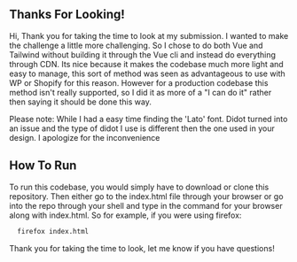 ## Thanks For Looking!

Hi, Thank you for taking the time to look at my submission. I wanted to make the challenge a little more challenging. So I chose to do both Vue and Tailwind without building it through the Vue cli and instead do everything through CDN. Its nice because it makes the codebase much more light and easy to manage, this sort of method was seen as advantageous to use with WP or Shopify for this reason. However for a production codebase this method isn't really supported, so I did it as more of a "I can do it" rather then saying it should be done this way.

Please note: While I had a easy time finding the 'Lato' font. Didot turned into an issue and the type of didot I use is different then the one used in your design. I apologize for the inconvenience


## How To Run

To run this codebase, you would simply have to download or clone this repository. Then either go to the index.html file through your browser or go into the repo through your shell and type in the command for your browser along with index.html. So for example, if you were using firefox: 

  ```sh
    firefox index.html
  ```


Thank you for taking the time to look, let me know if you have questions!